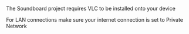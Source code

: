 The Soundboard project requires VLC to be installed onto your device

For LAN connections make sure your internet connection is set to Private Network